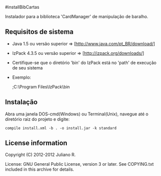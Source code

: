 #installBibCartas

Instalador para a biblioteca 'CardManager' de manipulação de baralho.

## Requisitos de sistema

* Java 1.5 ou versão superior => [http://www.java.com/pt_BR/download/]
* IzPack 4.3.5 ou versão superior => [http://izpack.org/downloads/]
 * Certifique-se que o diretório 'bin' do IzPack está no 'path' de execução de seu sistema
  * Exemplo:
	
	;C:\Program Files\IzPack\bin
 
## Instalação
 
 Abra uma janela DOS-cmd(Windows) ou Terminal(Unix), navegue até o diretório raiz do projeto e digite:
 
	compile install.xml -b . -o install.jar -k standard
 
## License information

Copyright (C) 2012-2012 Juliano R.

License: GNU General Public License, version 3 or later. 
See COPYING.txt included in this archive for details.


